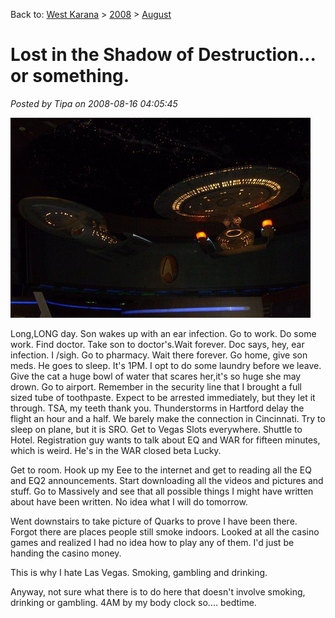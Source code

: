 Back to: [West Karana](/posts/westkarana.md) > [2008](/posts/2008/westkarana.md) > [August](./westkarana.md)
# Lost in the Shadow of Destruction... or something.

*Posted by Tipa on 2008-08-16 04:05:45*

![](../../../uploads/2008/08/image27-1.jpg "image27-1")

Long,LONG day. Son wakes up with an ear infection. Go to work. Do some work. Find doctor. Take son to doctor's.Wait forever. Doc says, hey, ear infection. I /sigh. Go to pharmacy. Wait there forever. Go home, give son meds. He goes to sleep. It's 1PM. I opt to do some laundry before we leave. Give the cat a huge bowl of water that scares her,it's so huge she may drown. Go to airport. Remember in the security line that I brought a full sized tube of toothpaste. Expect to be arrested immediately, but they let it through. TSA, my teeth thank you. Thunderstorms in Hartford delay the flight an hour and a half. We barely make the connection in Cincinnati. Try to sleep on plane, but it is SRO. Get to Vegas Slots everywhere. Shuttle to Hotel. Registration guy wants to talk about EQ and WAR for fifteen minutes, which is weird. He's in the WAR closed beta Lucky.

Get to room. Hook up my Eee to the internet and get to reading all the EQ and EQ2 announcements. Start downloading all the videos and pictures and stuff. Go to Massively and see that all possible things I might have written about have been written. No idea what I will do tomorrow.

Went downstairs to take picture of Quarks to prove I have been there. Forgot there are places people still smoke indoors. Looked at all the casino games and realized I had no idea how to play any of them. I'd just be handing the casino money. 

This is why I hate Las Vegas. Smoking, gambling and drinking.

Anyway, not sure what there is to do here that doesn't involve smoking, drinking or gambling. 4AM by my body clock so.... bedtime.

